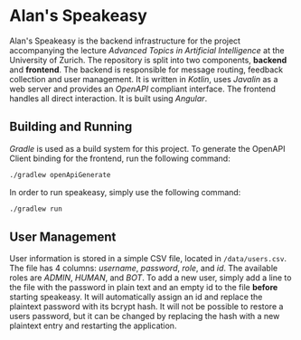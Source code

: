 # Alan's Speakeasy

Alan's Speakeasy is the backend infrastructure for the project accompanying the lecture *Advanced Topics in Artificial Intelligence* at the University of Zurich.
The repository is split into two components, **backend** and **frontend**. The backend is responsible for message routing, feedback collection and user management. It is written in *Kotlin*, uses *Javalin* as a web server and provides an *OpenAPI* compliant interface.
The frontend handles all direct interaction. It is built using *Angular*.


## Building and Running


*Gradle* is used as a build system for this project.
To generate the OpenAPI Client binding for the frontend, run the following command:
```bash
./gradlew openApiGenerate
```

In order to run speakeasy, simply use the following command:
```bash
./gradlew run
```

## User Management

User information is stored in a simple CSV file, located in `/data/users.csv`. The file has 4 columns: *username*, *password*, *role*, and *id*.
The available roles are *ADMIN*, *HUMAN*, and *BOT*.
To add a new user, simply add a line to the file with the password in plain text and an empty id to the file **before** starting speakeasy. It will automatically assign an id and replace the plaintext password with its bcrypt hash.
It will not be possible to restore a users password, but it can be changed by replacing the hash with a new plaintext entry and restarting the application.
